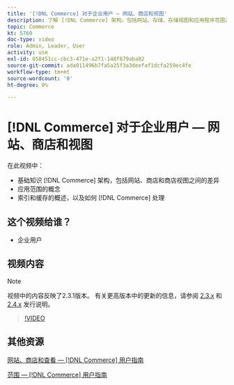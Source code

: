 ```yaml
---
title: '[!DNL Commerce] 对于企业用户 — 网站、商店和视图'
description: 了解 [!DNL Commerce] 架构，包括网站、存储、存储视图和应用程序范围之间的差异。 了解索引和缓存。
topic: Commerce
kt: 5760
doc-type: video
role: Admin, Leader, User
activity: use
exl-id: 858451cc-cbc3-471e-a2f1-148f879aba82
source-git-commit: ada811496b7fa5a25f3a3deefaf1dcfa259ec4fe
workflow-type: tm+mt
source-wordcount: '0'
ht-degree: 0%

---
```


# [!DNL Commerce] 对于企业用户 — 网站、商店和视图

在此视频中：

- 基础知识 [!DNL Commerce] 架构，包括网站、商店和商店视图之间的差异
- 应用范围的概念
- 索引和缓存的概述，以及如何 [!DNL Commerce] 处理

## 这个视频给谁？

- 企业用户

## 视频内容

>[!NOTE]
>
>视频中的内容反映了2.3.1版本。 有关更高版本中的更新的信息，请参阅 [ 2.3.x](https://devdocs.magento.com/guides/v2.3/release-notes/bk-release-notes.html) 和 [2.4.x](https://devdocs.magento.com/guides/v2.4/release-notes/bk-release-notes.html) 发行说明。

>[!VIDEO](https://video.tv.adobe.com/v/35945?quality=12&learn=on)

## 其他资源

[网站、商店和查看 —  [!DNL Commerce] 用户指南](https://docs.magento.com/user-guide/stores/websites-stores-views.html)

[范围 —  [!DNL Commerce] 用户指南](https://docs.magento.com/user-guide/configuration/scope.html)

